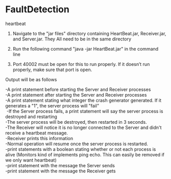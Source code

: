 # FaultDetection
heartbeat

1. Navigate to the "jar files" directory containing HeartBeat.jar, Receiver.jar, and Server.jar. They All need to be in the same directory

2. Run the following command "java -jar HeartBeat.jar" in the command line

3. Port 40002 must be open for this to run properly. If it doesn’t run properly, make sure that port is open.

Output will be as follows

-A print statement before starting the Server and Receiver processes<br/>
-A print statement after starting the Server and Receiver processes<br/>
-A print statement stating what integer the crash generator generated. If it generates a "1", the server process will "fail"<br/>
	&nbsp;-If the Server process fails, a print statement will say the server process is destroyed and restarting<br/>
	-The server process will be destroyed, then restarted in 3 seconds.<br/>
	-The Receiver will notice it is no longer connected to the Server and didn't receive a heartbeat message.<br/>
	-Receiver prints this information<br/>
	-Normal operation will resume once the server process is restarted.<br/>
-print statements with a boolean stating whether or not each process is alive (Monitors kind of implements ping echo. This can easily be removed if we only want heartbeat)<br/>
-print statement with the message the Server sends<br/>
-print statement with the message the Receiver gets<br/>
